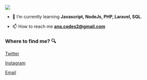 ![](https://media.giphy.com/media/3ornk57KwDXf81rjWM/giphy.gif)

- 🌱 I’m currently learning **Javascript, NodeJs, PHP, Laravel, SQL**.

<!-- - 💬 Ask me about **Back-End** -->

- 📫 How to reach me **ana.codes2@gmail.com**

### Where to find me? :mag:

<a href="https://twitter.com/Ana26926348"></a> [Twitter](https://twitter.com/Ana26926348)

<a href="https://www.instagram.com/anaagu4ilar_/"></a> [Instagram](https://www.instagram.com/anaagu4ilar_/)

<a href="mailto:ana.codes2@gmail.com"></a> [Email](mailto:ana.codes2@gmail.com)

